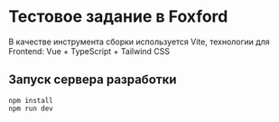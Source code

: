 # Тестовое задание в Foxford

В качестве инструмента сборки используется Vite, технологии для Frontend: Vue + TypeScript + Tailwind CSS

## Запуск сервера разработки

```
npm install
npm run dev
```
